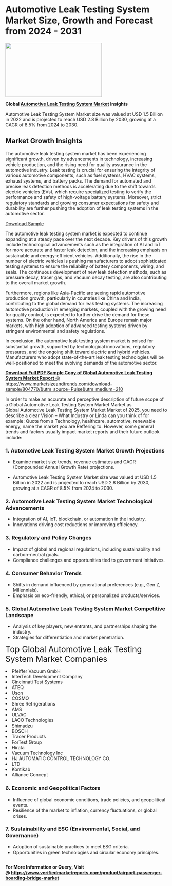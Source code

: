 <H1>Automotive Leak Testing System Market Size, Growth and Forecast from 2024 - 2031</H1><img class="aligncenter size-medium wp-image-584254" src="https://thirdeyenews.in/wp-content/uploads/2024/09/Global-Market-Research-300x168.jpeg" alt="" width="300" height="168" /><p><strong>Global&nbsp;<a href="https://www.marketsizeandtrends.com/download-sample/804770/&amp;utm_source=Pulse&amp;utm_medium=210">Automotive Leak Testing System Market</a> Insights</strong></p><p>Automotive Leak Testing System Market size was valued at USD 1.5 Billion in 2022 and is projected to reach USD 2.8 Billion by 2030, growing at a CAGR of 8.5% from 2024 to 2030.</p><p><h2>Market Growth Insights</h2> <p>The automotive leak testing system market has been experiencing significant growth, driven by advancements in technology, increasing vehicle production, and the rising need for quality assurance in the automotive industry. Leak testing is crucial for ensuring the integrity of various automotive components, such as fuel systems, HVAC systems, exhaust systems, and battery packs. The demand for automated and precise leak detection methods is accelerating due to the shift towards electric vehicles (EVs), which require specialized testing to verify the performance and safety of high-voltage battery systems. Moreover, strict regulatory standards and growing consumer expectations for safety and durability are further pushing the adoption of leak testing systems in the automotive sector.</p> <p><a href="#">Download Sample</a></p> <p>The automotive leak testing system market is expected to continue expanding at a steady pace over the next decade. Key drivers of this growth include technological advancements such as the integration of AI and IoT for more accurate and faster leak detection, and the increasing emphasis on sustainable and energy-efficient vehicles. Additionally, the rise in the number of electric vehicles is pushing manufacturers to adopt sophisticated testing systems to ensure the reliability of battery components, wiring, and seals. The continuous development of new leak detection methods, such as pressure decay, tracer gas, and vacuum decay testing, are also contributing to the overall market growth.</p> <p>Furthermore, regions like Asia-Pacific are seeing rapid automotive production growth, particularly in countries like China and India, contributing to the global demand for leak testing systems. The increasing automotive production in emerging markets, coupled with the growing need for quality control, is expected to further drive the demand for these systems. On the other hand, North America and Europe remain major markets, with high adoption of advanced testing systems driven by stringent environmental and safety regulations.</p> <p>In conclusion, the automotive leak testing system market is poised for substantial growth, supported by technological innovations, regulatory pressures, and the ongoing shift toward electric and hybrid vehicles. Manufacturers who adopt state-of-the-art leak testing technologies will be well-positioned to meet the evolving demands of the automotive sector.</p> <p><a href="#"></p><p><span class=""><strong>Download Full PDF Sample Copy of Global Automotive Leak Testing System Market Report</strong> @ <a href="https://www.marketsizeandtrends.com/download-sample/804770/&amp;utm_source=Pulse&amp;utm_medium=210" target="_blank">https://www.marketsizeandtrends.com/download-sample/804770/&amp;utm_source=Pulse&amp;utm_medium=210</a></span></p><p>In order to make an accurate and perceptive description of future scope of a Global&nbsp;Automotive Leak Testing System Market Market as Global&nbsp;Automotive Leak Testing System Market Market of 2025, you need to describe a clear Vision &ndash; What Industry or Linda can you think of for example: Quote from a Technology, healthcare, automotive, renewable energy, name the market you are Reffering to. However, some general trends and factors usually impact market reports and their future outlook include:</p><h3>1.&nbsp;<strong>Automotive Leak Testing System Market Growth Projections</strong></h3><ul><li>Examine market size trends, revenue estimates and CAGR (Compounded Annual Growth Rate) projections.</li><li><p>Automotive Leak Testing System Market size was valued at USD 1.5 Billion in 2022 and is projected to reach USD 2.8 Billion by 2030, growing at a CAGR of 8.5% from 2024 to 2030.</p></li></ul><h3>2.&nbsp;<strong>Automotive Leak Testing System Market Technological Advancements</strong></h3><ul><li>Integration of AI, IoT, blockchain, or automation in the industry.</li><li>Innovations driving cost reductions or improving efficiency.</li></ul><h3>3.&nbsp;<strong>Regulatory and Policy Changes</strong></h3><ul><li>Impact of global and regional regulations, including sustainability and carbon-neutral goals.</li><li>Compliance challenges and opportunities tied to government initiatives.</li></ul><h3>4.&nbsp;<strong>Consumer Behavior Trends</strong></h3><ul><li>Shifts in demand influenced by generational preferences (e.g., Gen Z, Millennials).</li><li>Emphasis on eco-friendly, ethical, or personalized products/services.</li></ul><h3>5.&nbsp;<strong>Global Automotive Leak Testing System Market Competitive Landscape</strong></h3><ul><li>Analysis of key players, new entrants, and partnerships shaping the industry.</li><li>Strategies for differentiation and market penetration.</li></ul><p data-pm-slice="1 1 []"><span style="color: inherit; font-family: inherit; font-size: 25px;">Top Global Automotive Leak Testing System Market Companies</span></p><div class="" data-test-id=""><p><li>Pfeiffer Vacuum GmbH</li><li> InterTech Development Company</li><li> Cincinnati Test Systems</li><li> ATEQ</li><li> Uson</li><li> COSMO</li><li> Shree Refrigerations</li><li> AMS</li><li> ULVAC</li><li> LACO Technologies</li><li> Shimadzu</li><li> BOSCH</li><li> Tracer Products</li><li> ForTest Group</li><li> Hirata</li><li> Vacuum Technology Inc</li><li> HJ AUTOMATIC CONTROL TECHNOLOGY CO.</li><li> LTD</li><li> Kontikab</li><li> Alliance Concept</li></p></div><h3>6.&nbsp;<strong>Economic and Geopolitical Factors</strong></h3><ul><li>Influence of global economic conditions, trade policies, and geopolitical events.</li><li>Resilience of the market to inflation, currency fluctuations, or global crises.</li></ul><h3>7.&nbsp;<strong>Sustainability and ESG (Environmental, Social, and Governance)</strong></h3><ul><li>Adoption of sustainable practices to meet ESG criteria.</li><li>Opportunities in green technologies and circular economy principles.</li></ul><h2><strong style="font-size: 14px;">For More Information or Query, Visit @&nbsp;</strong><a style="background-color: #ffffff; font-size: 14px;" href="https://www.marketsizeandtrends.com/report/automotive-leak-testing-system-market/" target="_blank">https://www.verifiedmarketreports.com/product/airport-passenger-boarding-bridge-market</a></h2>
